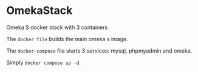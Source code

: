 # OmekaStack

Omeka S docker stack with 3 containers

The `docker file` builds the main omeka s image. 

The `docker-compose` file starts 3 services: mysql, phpmyadmin and omeka. 

Simply `docker compose up -d`. 